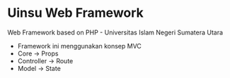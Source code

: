# Uinsu Web Framework
Web Framework based on PHP - Universitas Islam Negeri Sumatera Utara


- Framework ini menggunakan konsep MVC
- Core -> Props 
- Controller -> Route
- Model -> State 
